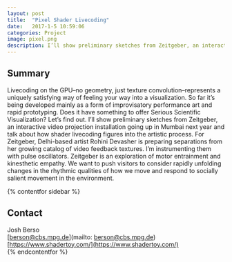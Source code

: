 ```yaml
---
layout: post
title:  "Pixel Shader Livecoding"
date:   2017-1-5 10:59:06
categories: Project
image: pixel.png
description: I’ll show preliminary sketches from Zeitgeber, an interactive video projection installation going up in Mumbai next year and talk about how shader livecoding figures into the artistic process.
---
```

## Summary
Livecoding on the GPU–no geometry, just texture convolution–represents a uniquely satisfying way of feeling your way into a visualization. So far it’s being developed mainly as a form of improvisatory performance art and rapid prototyping. Does it have something to offer Serious Scientific Visualization? Let’s find out. I’ll show preliminary sketches from Zeitgeber, an interactive video projection installation going up in Mumbai next year and talk about how shader livecoding figures into the artistic process. For Zeitgeber, Delhi-based artist Rohini Devasher is preparing separations from her growing catalog of video feedback textures. I’m instrumenting them with pulse oscillators. Zeitgeber is an exploration of motor entrainment and kinesthetic empathy. We want to push visitors to consider rapidly unfolding changes in the rhythmic qualities of how we move and respond to socially salient movement in the environment.

{% contentfor sidebar %}
## Contact  
Josh Berso  
[berson@cbs.mpg.de](mailto: berson@cbs.mpg.de)  
[https://www.shadertoy.com/](https://www.shadertoy.com/)  
{% endcontentfor %}
